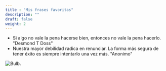 ```yaml
---
title : "Mis frases favoritas"
description: ""
draft: false
weight: 2
---
```


- Si algo no vale la pena hacerse bien, entonces no vale la pena hacerlo. "Desmond T Doss"
- Nuestra mayor debilidad radica en renunciar. La forma más segura de tener éxito es siempre intentarlo una vez más. "Anonimo"

![Bulb.](./images/Bulb.png)	